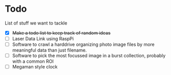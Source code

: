 Todo
====

List of stuff we want to tackle

* [x] ~~Make a todo list to keep track of random ideas~~
* [ ] Laser Data Link using RaspPi
* [ ] Software to crawl a harddrive organizing photo image files by more meaningful data than just filename.
* [ ] Software to pick the most focussed image in a burst collection, probably with a common ROI
* [ ] Megaman style clock
